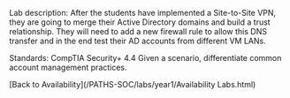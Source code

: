 Lab description: After the students have implemented a Site-to-Site VPN, they are going to merge their Active Directory domains and build a trust relationship.  They will need to add a new firewall rule to allow this DNS transfer and in the end test their AD accounts from different VM LANs.

Standards: CompTIA Security+ 4.4 Given a scenario, differentiate common account management practices.

[Back to Availability](/PATHS-SOC/labs/year1/Availability Labs.html)
